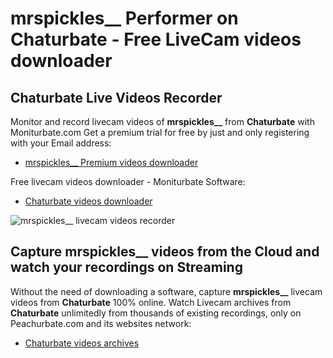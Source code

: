 # mrspickles__ Performer on Chaturbate - Free LiveCam videos downloader

## Chaturbate Live Videos Recorder

Monitor and record livecam videos of **mrspickles__** from **Chaturbate** with Moniturbate.com
Get a premium trial for free by just and only registering with your Email address:
* [mrspickles__ Premium videos downloader](https://moniturbate.com/request-demo-licence-key.html)

Free livecam videos downloader - Moniturbate Software:
* [Chaturbate videos downloader](https://moniturbate.com/moniturbate-download-software.html)

![mrspickles__ livecam videos recorder](https://peachurnet.com/templates/moniturbate-software.png)


## Capture mrspickles__ videos from the Cloud and watch your recordings on Streaming

Without the need of downloading a software, capture **mrspickles__** livecam videos from **Chaturbate** 100% online.
Watch Livecam archives from **Chaturbate** unlimitedly from thousands of existing recordings, only on Peachurbate.com and its websites network:
* [Chaturbate videos archives](https://peachurnet.com/)